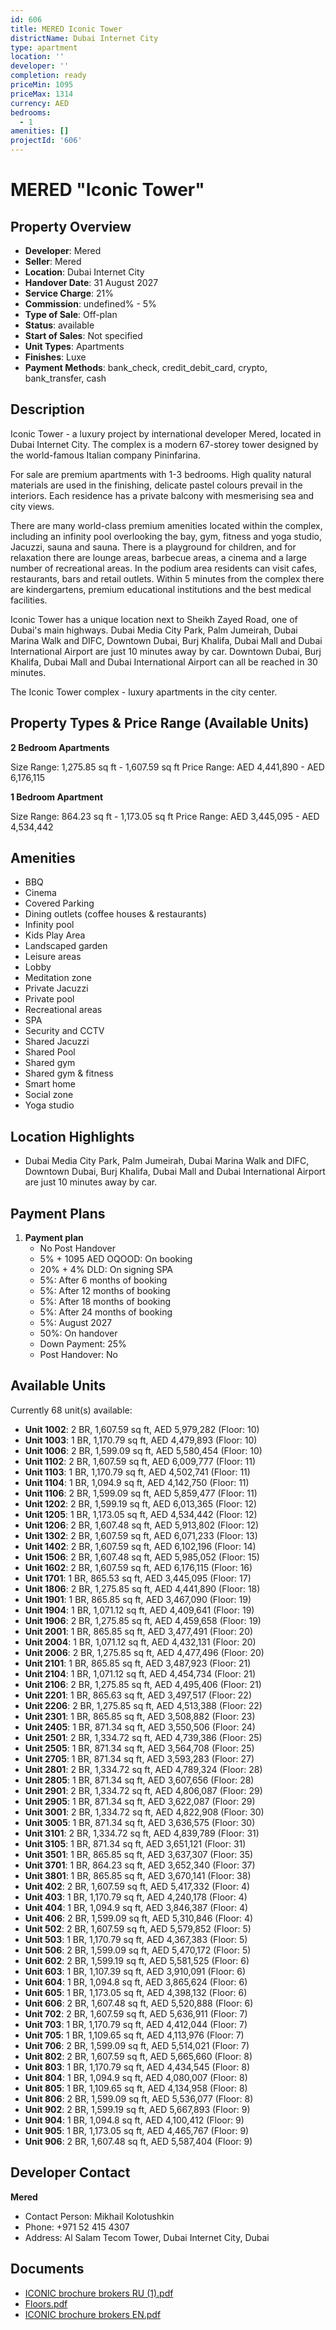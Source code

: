 ```yaml
---
id: 606
title: MERED Iconic Tower
districtName: Dubai Internet City
type: apartment
location: ''
developer: ''
completion: ready
priceMin: 1095
priceMax: 1314
currency: AED
bedrooms:
  - 1
amenities: []
projectId: '606'
---
```


# MERED "Iconic Tower"

## Property Overview
- **Developer**: Mered
- **Seller**: Mered
- **Location**: Dubai Internet City
- **Handover Date**: 31 August 2027
- **Service Charge**: 21%
- **Commission**: undefined% - 5%
- **Type of Sale**: Off-plan
- **Status**: available
- **Start of Sales**: Not specified
- **Unit Types**: Apartments
- **Finishes**: Luxe
- **Payment Methods**: bank_check, credit_debit_card, crypto, bank_transfer, cash

## Description
Iconic Tower - a luxury project by international developer Mered, located in Dubai Internet City. The complex is a modern 67-storey tower designed by the world-famous Italian company Pininfarina. 

For sale are premium apartments with 1-3 bedrooms. High quality natural materials are used in the finishing, delicate pastel colours prevail in the interiors.  Each residence has a private balcony with mesmerising sea and city views.

There are many world-class premium amenities located within the complex, including an infinity pool overlooking the bay, gym, fitness and yoga studio, Jacuzzi, sauna and sauna. There is a playground for children, and for relaxation there are lounge areas, barbecue areas, a cinema and a large number of recreational areas. In the podium area residents can visit cafes, restaurants, bars and retail outlets. Within 5 minutes from the complex there are kindergartens, premium educational institutions and the best medical facilities.

Iconic Tower has a unique location next to Sheikh Zayed Road, one of Dubai's main highways. Dubai Media City Park, Palm Jumeirah, Dubai Marina Walk and DIFC, Downtown Dubai, Burj Khalifa, Dubai Mall and Dubai International Airport are just 10 minutes away by car. Downtown Dubai, Burj Khalifa, Dubai Mall and Dubai International Airport can all be reached in 30 minutes.

The Iconic Tower complex - luxury apartments in the city center.

## Property Types & Price Range (Available Units)
**2 Bedroom Apartments**

Size Range: 1,275.85 sq ft - 1,607.59 sq ft
Price Range: AED 4,441,890 - AED 6,176,115

**1 Bedroom Apartment**

Size Range: 864.23 sq ft - 1,173.05 sq ft
Price Range: AED 3,445,095 - AED 4,534,442

## Amenities
- BBQ
- Cinema
- Covered Parking
- Dining outlets  (coffee houses & restaurants)
- Infinity pool
- Kids Play Area
- Landscaped garden
- Leisure areas
- Lobby
- Meditation zone
- Private Jacuzzi
- Private pool
- Recreational areas
- SPA
- Security and CCTV
- Shared Jacuzzi
- Shared Pool
- Shared gym
- Shared gym & fitness
- Smart home
- Social zone
- Yoga studio

## Location Highlights
- Dubai Media City Park, Palm Jumeirah, Dubai Marina Walk and DIFC, Downtown Dubai, Burj Khalifa, Dubai Mall and Dubai International Airport are just 10 minutes away by car.

## Payment Plans
1. **Payment plan**
   - No Post Handover
   - 5% + 1095 AED OQOOD: On booking
   - 20% + 4% DLD: On signing SPA
   - 5%: After 6 months of booking
   - 5%: After 12 months of booking
   - 5%: After 18 months of booking
   - 5%: After 24 months of booking
   - 5%: August 2027
   - 50%: On handover
   - Down Payment: 25%
   - Post Handover: No

## Available Units
Currently 68 unit(s) available:
- **Unit 1002**: 2 BR, 1,607.59 sq ft, AED 5,979,282 (Floor: 10)
- **Unit 1003**: 1 BR, 1,170.79 sq ft, AED 4,479,893 (Floor: 10)
- **Unit 1006**: 2 BR, 1,599.09 sq ft, AED 5,580,454 (Floor: 10)
- **Unit 1102**: 2 BR, 1,607.59 sq ft, AED 6,009,777 (Floor: 11)
- **Unit 1103**: 1 BR, 1,170.79 sq ft, AED 4,502,741 (Floor: 11)
- **Unit 1104**: 1 BR, 1,094.9 sq ft, AED 4,142,750 (Floor: 11)
- **Unit 1106**: 2 BR, 1,599.09 sq ft, AED 5,859,477 (Floor: 11)
- **Unit 1202**: 2 BR, 1,599.19 sq ft, AED 6,013,365 (Floor: 12)
- **Unit 1205**: 1 BR, 1,173.05 sq ft, AED 4,534,442 (Floor: 12)
- **Unit 1206**: 2 BR, 1,607.48 sq ft, AED 5,913,802 (Floor: 12)
- **Unit 1302**: 2 BR, 1,607.59 sq ft, AED 6,071,233 (Floor: 13)
- **Unit 1402**: 2 BR, 1,607.59 sq ft, AED 6,102,196 (Floor: 14)
- **Unit 1506**: 2 BR, 1,607.48 sq ft, AED 5,985,052 (Floor: 15)
- **Unit 1602**: 2 BR, 1,607.59 sq ft, AED 6,176,115 (Floor: 16)
- **Unit 1701**: 1 BR, 865.53 sq ft, AED 3,445,095 (Floor: 17)
- **Unit 1806**: 2 BR, 1,275.85 sq ft, AED 4,441,890 (Floor: 18)
- **Unit 1901**: 1 BR, 865.85 sq ft, AED 3,467,090 (Floor: 19)
- **Unit 1904**: 1 BR, 1,071.12 sq ft, AED 4,409,641 (Floor: 19)
- **Unit 1906**: 2 BR, 1,275.85 sq ft, AED 4,459,658 (Floor: 19)
- **Unit 2001**: 1 BR, 865.85 sq ft, AED 3,477,491 (Floor: 20)
- **Unit 2004**: 1 BR, 1,071.12 sq ft, AED 4,432,131 (Floor: 20)
- **Unit 2006**: 2 BR, 1,275.85 sq ft, AED 4,477,496 (Floor: 20)
- **Unit 2101**: 1 BR, 865.85 sq ft, AED 3,487,923 (Floor: 21)
- **Unit 2104**: 1 BR, 1,071.12 sq ft, AED 4,454,734 (Floor: 21)
- **Unit 2106**: 2 BR, 1,275.85 sq ft, AED 4,495,406 (Floor: 21)
- **Unit 2201**: 1 BR, 865.63 sq ft, AED 3,497,517 (Floor: 22)
- **Unit 2206**: 2 BR, 1,275.85 sq ft, AED 4,513,388 (Floor: 22)
- **Unit 2301**: 1 BR, 865.85 sq ft, AED 3,508,882 (Floor: 23)
- **Unit 2405**: 1 BR, 871.34 sq ft, AED 3,550,506 (Floor: 24)
- **Unit 2501**: 2 BR, 1,334.72 sq ft, AED 4,739,386 (Floor: 25)
- **Unit 2505**: 1 BR, 871.34 sq ft, AED 3,564,708 (Floor: 25)
- **Unit 2705**: 1 BR, 871.34 sq ft, AED 3,593,283 (Floor: 27)
- **Unit 2801**: 2 BR, 1,334.72 sq ft, AED 4,789,324 (Floor: 28)
- **Unit 2805**: 1 BR, 871.34 sq ft, AED 3,607,656 (Floor: 28)
- **Unit 2901**: 2 BR, 1,334.72 sq ft, AED 4,806,087 (Floor: 29)
- **Unit 2905**: 1 BR, 871.34 sq ft, AED 3,622,087 (Floor: 29)
- **Unit 3001**: 2 BR, 1,334.72 sq ft, AED 4,822,908 (Floor: 30)
- **Unit 3005**: 1 BR, 871.34 sq ft, AED 3,636,575 (Floor: 30)
- **Unit 3101**: 2 BR, 1,334.72 sq ft, AED 4,839,789 (Floor: 31)
- **Unit 3105**: 1 BR, 871.34 sq ft, AED 3,651,121 (Floor: 31)
- **Unit 3501**: 1 BR, 865.85 sq ft, AED 3,637,307 (Floor: 35)
- **Unit 3701**: 1 BR, 864.23 sq ft, AED 3,652,340 (Floor: 37)
- **Unit 3801**: 1 BR, 865.85 sq ft, AED 3,670,141 (Floor: 38)
- **Unit 402**: 2 BR, 1,607.59 sq ft, AED 5,417,332 (Floor: 4)
- **Unit 403**: 1 BR, 1,170.79 sq ft, AED 4,240,178 (Floor: 4)
- **Unit 404**: 1 BR, 1,094.9 sq ft, AED 3,846,387 (Floor: 4)
- **Unit 406**: 2 BR, 1,599.09 sq ft, AED 5,310,846 (Floor: 4)
- **Unit 502**: 2 BR, 1,607.59 sq ft, AED 5,579,852 (Floor: 5)
- **Unit 503**: 1 BR, 1,170.79 sq ft, AED 4,367,383 (Floor: 5)
- **Unit 506**: 2 BR, 1,599.09 sq ft, AED 5,470,172 (Floor: 5)
- **Unit 602**: 2 BR, 1,599.19 sq ft, AED 5,581,525 (Floor: 6)
- **Unit 603**: 1 BR, 1,107.39 sq ft, AED 3,910,091 (Floor: 6)
- **Unit 604**: 1 BR, 1,094.8 sq ft, AED 3,865,624 (Floor: 6)
- **Unit 605**: 1 BR, 1,173.05 sq ft, AED 4,398,132 (Floor: 6)
- **Unit 606**: 2 BR, 1,607.48 sq ft, AED 5,520,888 (Floor: 6)
- **Unit 702**: 2 BR, 1,607.59 sq ft, AED 5,636,911 (Floor: 7)
- **Unit 703**: 1 BR, 1,170.79 sq ft, AED 4,412,044 (Floor: 7)
- **Unit 705**: 1 BR, 1,109.65 sq ft, AED 4,113,976 (Floor: 7)
- **Unit 706**: 2 BR, 1,599.09 sq ft, AED 5,514,021 (Floor: 7)
- **Unit 802**: 2 BR, 1,607.59 sq ft, AED 5,665,660 (Floor: 8)
- **Unit 803**: 1 BR, 1,170.79 sq ft, AED 4,434,545 (Floor: 8)
- **Unit 804**: 1 BR, 1,094.9 sq ft, AED 4,080,007 (Floor: 8)
- **Unit 805**: 1 BR, 1,109.65 sq ft, AED 4,134,958 (Floor: 8)
- **Unit 806**: 2 BR, 1,599.09 sq ft, AED 5,536,077 (Floor: 8)
- **Unit 902**: 2 BR, 1,599.19 sq ft, AED 5,667,893 (Floor: 9)
- **Unit 904**: 1 BR, 1,094.8 sq ft, AED 4,100,412 (Floor: 9)
- **Unit 905**: 1 BR, 1,173.05 sq ft, AED 4,465,767 (Floor: 9)
- **Unit 906**: 2 BR, 1,607.48 sq ft, AED 5,587,404 (Floor: 9)

## Developer Contact
**Mered**
- Contact Person: Mikhail Kolotushkin
- Phone: +971 52 415 4307
- Address: Al Salam Tecom Tower, Dubai Internet City, Dubai

## Documents
- [ICONIC brochure brokers RU (1).pdf](https://cdn.geniemap.net/2023/12/11/Cu6Aof7fr8WKi8NASB3Ev7lPHmbrtb94PWcsy5Xe.pdf)
- [Floors.pdf](https://cdn.geniemap.net/2023/12/11/ZqSqcYfiofntWVkuPesNDCkuqcGrpeG0vvUTeT0g.pdf)
- [ICONIC brochure brokers EN.pdf](https://cdn.geniemap.net/2023/12/11/T49IQ0wW4nd3WqeiSW59Yip1eccFnNUKX0FUgoJs.pdf)
